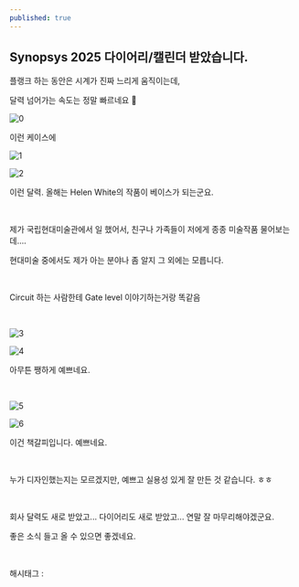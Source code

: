 ```yaml
---
published: true
---
```

## Synopsys 2025 다이어리/캘린더 받았습니다.

플랭크 하는 동안은 시계가 진짜 느리게 움직이는데,

달력 넘어가는 속도는 정말 빠르네요 🥲

![0](/asset/img/223676321175/0.png)

이런 케이스에

![1](/asset/img/223676321175/1.png)

![2](/asset/img/223676321175/2.png)

이런 달력. 올해는 Helen White의 작품이 베이스가 되는군요.

​

제가 국립현대미술관에서 일 했어서, 친구나 가족들이 저에게 종종 미술작품 물어보는데….

현대미술 중에서도 제가 아는 분야나 좀 알지 그 외에는 모릅니다.

​

Circuit 하는 사람한테 Gate level 이야기하는거랑 똑같음

​

![3](/asset/img/223676321175/3.png)

![4](/asset/img/223676321175/4.png)

아무튼 쨍하게 예쁘네요.

​

![5](/asset/img/223676321175/5.png)

![6](/asset/img/223676321175/6.png)

이건 책갈피입니다. 예쁘네요.

​

누가 디자인했는지는 모르겠지만, 예쁘고 실용성 있게 잘 만든 것 같습니다. ㅎㅎ

​

회사 달력도 새로 받았고... 다이어리도 새로 받았고... 연말 잘 마무리해야겠군요.

좋은 소식 들고 올 수 있으면 좋겠네요.

​

 해시태그 : 